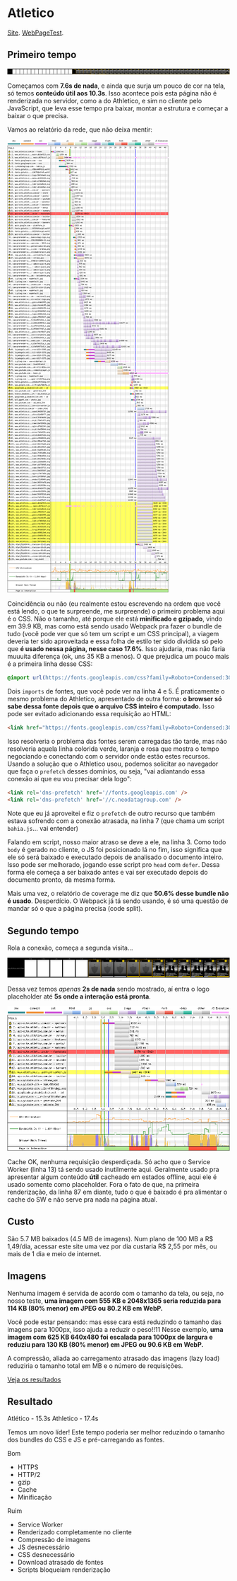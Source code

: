 # Atletico

[Site](https://www.atletico.com.br/home). [WebPageTest](https://www.webpagetest.org/result/190422_W3_c7bc71208382393d060e62085c8ac71a/).

## Primeiro tempo

![](imgs/filmstrip-first-view-run-1.png)

Começamos com **7.6s de nada**, e ainda que surja um pouco de cor na tela, só temos **conteúdo útil aos 10.3s**. Isso acontece pois esta página não é renderizada no servidor, como a do Athletico, e sim no cliente pelo JavaScript, que leva esse tempo pra baixar, montar a estrutura e começar a baixar o que precisa.

Vamos ao relatório da rede, que não deixa mentir:

![](imgs/first-view-run-1.png)

Coincidência ou não (eu realmente estou escrevendo na ordem que você está lendo, o que te surpreende, me surpreende) o primeiro problema aqui é o CSS. Não o tamanho, até porque ele está **minificado e gzipado**, vindo em 39.9 KB, mas como está sendo usado Webpack pra fazer o bundle de tudo (você pode ver que só tem um script e um CSS principal), a viagem deveria ter sido aproveitada e essa folha de estilo ter sido dividida só pelo que **é usado nessa página, nesse caso 17.6%**. Isso ajudaria, mas não faria muuuita diferença (ok, uns 35 KB a menos). O que prejudica um pouco mais é a primeira linha desse CSS:

```css
@import url(https://fonts.googleapis.com/css?family=Roboto+Condensed:300,400,700);@import url(https://fonts.googleapis.com/css?family=Roboto:400,400i,500);
```

Dois `imports` de fontes, que você pode ver na linha 4 e 5. É praticamente o mesmo problema do Athletico, apresentado de outra forma: **o browser só sabe dessa fonte depois que o arquivo CSS inteiro é computado.** Isso pode ser evitado adicionando essa requisição ao HTML:

```html
<link href="https://fonts.googleapis.com/css?family=Roboto+Condensed:300,400,700|Roboto:400,400i,500" rel="preload" as="font">
```

Isso resolveria o problema das fontes serem carregadas tão tarde, mas não resolveria aquela linha colorida verde, laranja e rosa que mostra o tempo negociando e conectando com o servidor onde estão estes recursos. Usando a solução que o Athletico usou, podemos solicitar ao navegador que faça o `prefetch` desses domínios, ou seja, "vai adiantando essa conexão aí que eu vou precisar dela logo":

```html
<link rel='dns-prefetch' href='//fonts.googleapis.com' />
<link rel='dns-prefetch' href='//c.neodatagroup.com' />
```

Note que eu já aproveitei e fiz o `prefetch` de outro recurso que também estava sofrendo com a conexão atrasada, na linha 7 (que chama um script `bahia.js`... vai entender)

Falando em script, nosso maior atraso se deve a ele, na linha 3. Como todo `body` é gerado no cliente, o JS foi posicionado lá no fim, isso significa que ele só será baixado e executado depois de analisado o documento inteiro. Isso pode ser melhorado, jogando esse script pro `head` com `defer`. Dessa forma ele começa a ser baixado antes e vai ser executado depois do documento pronto, da mesma forma.

Mais uma vez, o relatório de coverage me diz que **50.6% desse bundle não é usado**. Desperdício. O Webpack já tá sendo usando, é só uma questão de mandar só o que a página precisa (code split).

## Segundo tempo

Rola a conexão, começa a segunda visita...

![](imgs/filmstrip-second-view-run-3.png)

Dessa vez temos *apenas* **2s de nada** sendo mostrado, aí entra o logo placeholder até **5s onde a interação está pronta**.

![](imgs/second-view-run-3.png)

Cache OK, nenhuma requisição desperdiçada. Só acho que o Service Worker (linha 13) tá sendo usado inutilmente aqui. Geralmente usado pra apresentar algum conteúdo **útil** cacheado em estados offline, aqui ele é usado somente como placeholder. Fora o fato de que, na primeira renderização, da linha 87 em diante, tudo o que é baixado é pra alimentar o cache do SW e não serve pra nada na página atual.

## Custo

São 5.7 MB baixados (4.5 MB de imagens). Num plano de 100 MB a R$ 1,49/dia, acessar este site uma vez por dia custaria R$ 2,55 por mês, ou mais de 1 dia e meio de internet.

## Imagens

Nenhuma imagem é servida de acordo com o tamanho da tela, ou seja, no nosso teste, **uma imagem com 555 KB e 2048x1365 seria reduzida para 114 KB (80% menor) em JPEG ou 80.2 KB em WebP.**

Você pode estar pensando: mas esse cara está reduzindo o tamanho das imagens para 1000px, isso ajuda a reduzir o peso!!11 Nesse exemplo, **uma imagem com 625 KB 640x480 foi escalada para 1000px de largura e reduziu para 130 KB (80% menor) em JPEG ou 90.6 KB em WebP.**

A compressão, aliada ao carregamento atrasado das imagens (lazy load) reduziria o tamanho total em MB e o número de requisições.

[Veja os resultados](imgs/squoosh)

## Resultado

Atlético - 15.3s
Athletico - 17.4s

Temos um novo líder! Este tempo poderia ser melhor reduzindo o tamanho dos bundles do CSS e JS e pré-carregando as fontes.

Bom
- HTTPS
- HTTP/2
- gzip
- Cache
- Minificação

Ruim
- Service Worker 
- Renderizado completamente no cliente
- Compressão de imagens
- JS desnecessário
- CSS desnecessário
- Download atrasado de fontes
- Scripts bloqueiam renderização